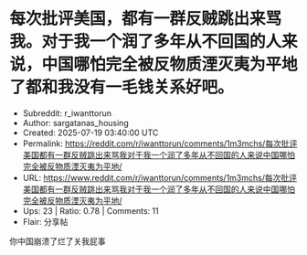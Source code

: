 # 每次批评美国，都有一群反贼跳出来骂我。对于我一个润了多年从不回国的人来说，中国哪怕完全被反物质湮灭夷为平地了都和我没有一毛钱关系好吧。

- Subreddit: r_iwanttorun
- Author: sargatanas_housing
- Created: 2025-07-19 03:40:00 UTC
- Permalink: https://reddit.com/r/iwanttorun/comments/1m3mchs/每次批评美国都有一群反贼跳出来骂我对于我一个润了多年从不回国的人来说中国哪怕完全被反物质湮灭夷为平地/
- URL: https://www.reddit.com/r/iwanttorun/comments/1m3mchs/每次批评美国都有一群反贼跳出来骂我对于我一个润了多年从不回国的人来说中国哪怕完全被反物质湮灭夷为平地/
- Ups: 23 | Ratio: 0.78 | Comments: 11
- Flair: 分享帖


你中国崩溃了烂了关我屁事


